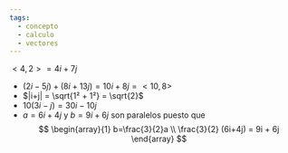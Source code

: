 ```yaml
---
tags:
  - concepto
  - calculo
  - vectores
---
```

 $<4,2> = 4i + 7j$
- $(2i-5j) + (8i + 13j) = 10i + 8j = <10, 8>$
- $|i+j| = \sqrt{1² + 1²} = \sqrt{2}$
- $10(3i - j) = 30i - 10j$
- $a = 6i + 4j$ y $b=9i+6j$ son paralelos puesto que $$
\begin{array}{1}
b=\frac{3}{2}a \\
\frac{3}{2} (6i+4j) = 9i + 6j
\end{array}
$$
